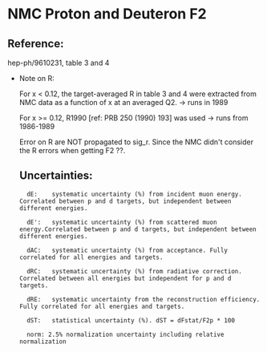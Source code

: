 # NMC Proton and Deuteron F2
## Reference: 
hep-ph/9610231, table 3 and 4

* Note on R: 

  For x < 0.12, the target-averaged R in table 3 and 4 were extracted from NMC data as a function of x at an averaged Q2. -> runs in 1989
  
  For x >= 0.12, R1990 [ref: PRB 250 (1990) 193] was used -> runs from 1986-1989
  
  Error on R are NOT propagated to sig_r. Since the NMC didn't consider the R errors when getting F2 ??.


  ## Uncertainties:

        dE:    systematic uncertainty (%) from incident muon energy. Correlated between p and d targets, but independent between different energies.

        dE':   systematic uncertainty (%) from scattered muon energy.Correlated between p and d targets, but independent between different energies.

        dAC:   systematic uncertainty (%) from acceptance. Fully correlated for all energies and targets.

        dRC:   systematic uncertainty (%) from radiative correction. Correlated between all energies but independent for p and d targets.

        dRE:   systematic uncertainty from the reconstruction efficiency. Fully correlated for all energies and targets.

        dST:   statistical uncertainty (%). dST = dFstat/F2p * 100

        norm: 2.5% normalization uncertainty including relative normalization
